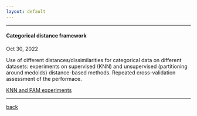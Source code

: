 ```yaml
---
layout: default
---
```



---------------------

#### Categorical distance framework

Oct 30, 2022

Use of different distances/dissimilarities for categorical data on different datasets: experiments on supervised (KNN) and unsupervised (partitioning around medoids) distance-based methods. Repeated cross-validation assessment of the performace.

[KNN and PAM experiments](blogposts_archive/distances_experiment_superv_unsuperv.html)

---------------------

[back](./)
